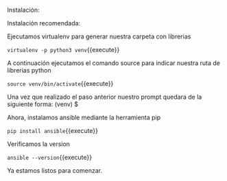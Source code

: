 Instalación:

Instalación recomendada:

Ejecutamos virtualenv para generar nuestra carpeta con librerias

`virtualenv -p python3 venv`{{execute}}

A continuación ejecutamos el comando source para indicar nuestra ruta de librerias python

`source venv/bin/activate`{{execute}}

Una vez que realizado el paso anterior nuestro prompt quedara de la siguiente forma:
  (venv) $

Ahora, instalamos ansible mediante la herramienta pip

`pip install ansible`{{execute}}

Verificamos la version

`ansible --version`{{execute}}

Ya estamos listos para comenzar.
